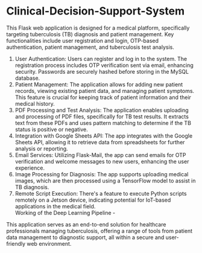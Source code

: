 # Clinical-Decision-Support-System
This Flask web application is designed for a medical platform, specifically targeting tuberculosis (TB) diagnosis and patient management. Key functionalities include user registration and login, OTP-based authentication, patient management, and tuberculosis test analysis.

1. User Authentication: Users can register and log in to the system. The registration process includes OTP verification sent via email, enhancing security. Passwords are securely hashed before storing in the MySQL database.
2. Patient Management: The application allows for adding new patient records, viewing existing patient data, and managing patient symptoms. This feature is crucial for keeping track of patient information and their medical history.
3. PDF Processing and Test Analysis: The application enables uploading and processing of PDF files, specifically for TB test results. It extracts text from these PDFs and uses pattern matching to determine if the TB status is positive or negative.
4. Integration with Google Sheets API: The app integrates with the Google Sheets API, allowing it to retrieve data from spreadsheets for further analysis or reporting.
5. Email Services: Utilizing Flask-Mail, the app can send emails for OTP verification and welcome messages to new users, enhancing the user experience.
6. Image Processing for Diagnosis: The app supports uploading medical images, which are then processed using a TensorFlow model to assist in TB diagnosis.
7. Remote Script Execution: There's a feature to execute Python scripts remotely on a Jetson device, indicating potential for IoT-based applications in the medical field. <br>
Working of the Deep Learning Pipeline -

This application serves as an end-to-end solution for healthcare professionals managing tuberculosis, offering a range of tools from patient data management to diagnostic support, all within a secure and user-friendly web environment.
